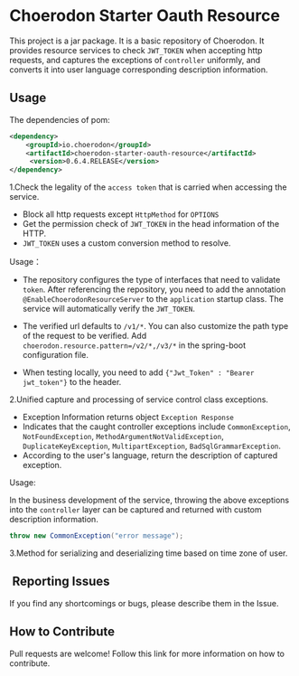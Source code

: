 # Choerodon Starter Oauth Resource

This project is a jar package. It is a basic repository of Choerodon. It provides resource services to check `JWT_TOKEN` when accepting http requests, and captures the exceptions of `controller` uniformly, and converts it into user language corresponding description information.

## Usage

The dependencies of pom:

```xml
<dependency>
    <groupId>io.choerodon</groupId>
    <artifactId>choerodon-starter-oauth-resource</artifactId>
     <version>0.6.4.RELEASE</version>
</dependency>
```

1.Check the legality of the `access token` that is carried when accessing the service.

* Block all http requests except `HttpMethod` for `OPTIONS`
* Get the permission check of `JWT_TOKEN` in the head information of the HTTP.
* `JWT_TOKEN` uses a custom conversion method to resolve.

Usage：

* The repository configures the type of interfaces that need to validate `token`. After referencing the repository, you need to add the annotation `@EnableChoerodonResourceServer` to the `application` startup class. The service will automatically verify the `JWT_TOKEN`.

* The verified url defaults to `/v1/*`. You can also customize the path type of the request to be verified. Add `choerodon.resource.pattern=/v2/*,/v3/*` in the spring-boot configuration file. 

* When testing locally, you need to add `{"Jwt_Token" : "Bearer jwt_token"}` to the header.

2.Unified capture and processing of service control class exceptions.

* Exception Information returns object `Exception Response`
* Indicates that the caught controller exceptions include `CommonException`, `NotFoundException`, `MethodArgumentNotValidException`, `DuplicateKeyException`, `MultipartException`, `BadSqlGrammarException`.
* According to the user's language, return the description of captured exception.

Usage:

In the business development of the service, throwing the above exceptions into the `controller` layer can be captured and returned with custom description information.
```java
throw new CommonException("error message");
```
 
3.Method for serializing and deserializing time based on time zone of user.


##  Reporting Issues

If you find any shortcomings or bugs, please describe them in the Issue.
    
## How to Contribute
Pull requests are welcome! Follow this link for more information on how to contribute.

